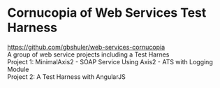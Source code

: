 # Cornucopia of Web Services Test Harness <br />
https://github.com/gbshuler/web-services-cornucopia <br />
A group of web service projects including a Test Harnes
<br />
Project 1: MinimalAxis2 - SOAP Service Using Axis2 - ATS with Logging Module <br />
Project 2: A Test Harness with AngularJS <br />
